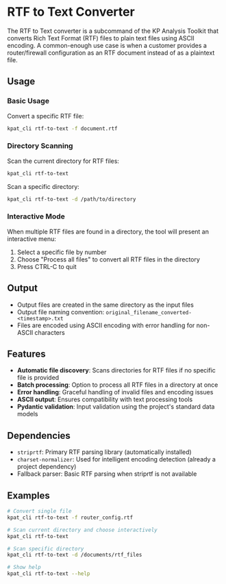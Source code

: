 # RTF to Text Converter

The RTF to Text converter is a subcommand of the KP Analysis Toolkit that converts Rich Text Format (RTF) files to plain text files using ASCII encoding.  A common-enough use case is when a customer provides a router/firewall configuration as an RTF document instead of as a plaintext file.

## Usage

### Basic Usage

Convert a specific RTF file:
```bash
kpat_cli rtf-to-text -f document.rtf
```

### Directory Scanning

Scan the current directory for RTF files:
```bash
kpat_cli rtf-to-text
```

Scan a specific directory:
```bash
kpat_cli rtf-to-text -d /path/to/directory
```

### Interactive Mode

When multiple RTF files are found in a directory, the tool will present an interactive menu:

1. Select a specific file by number
2. Choose "Process all files" to convert all RTF files in the directory
3. Press CTRL-C to quit

## Output

- Output files are created in the same directory as the input files
- Output file naming convention: `original_filename_converted-<timestamp>.txt`
- Files are encoded using ASCII encoding with error handling for non-ASCII characters

## Features

- **Automatic file discovery**: Scans directories for RTF files if no specific file is provided
- **Batch processing**: Option to process all RTF files in a directory at once
- **Error handling**: Graceful handling of invalid files and encoding issues
- **ASCII output**: Ensures compatibility with text processing tools
- **Pydantic validation**: Input validation using the project's standard data models

## Dependencies

- `striprtf`: Primary RTF parsing library (automatically installed)
- `charset-normalizer`: Used for intelligent encoding detection (already a project dependency)
- Fallback parser: Basic RTF parsing when striprtf is not available

## Examples

```bash
# Convert single file
kpat_cli rtf-to-text -f router_config.rtf

# Scan current directory and choose interactively
kpat_cli rtf-to-text

# Scan specific directory
kpat_cli rtf-to-text -d /documents/rtf_files

# Show help
kpat_cli rtf-to-text --help
```

